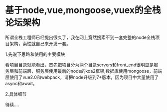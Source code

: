 # 基于node,vue,mongoose,vuex的全栈论坛架构
所谓全栈工程师已经提出很久了，我在网上竟然搜索不到一套完整的node全栈项目架构，索性就自己来开发一套。

1.先说下思路和使用的主要模块

看项目目录就能看出，首先把项目分为两个目录servers和front_end很明显是服务层和前端层，服务层使用最新的node的koa2框架,数据库使用mongoose，前端层使用了vue2.0和webpack，请把node升级到7+版本，因为项目中大量使用了async和await。

 2.具体细节

待续....
